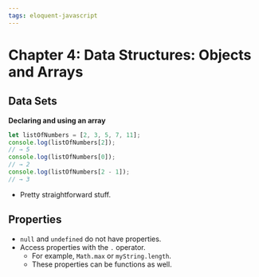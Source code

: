 ```yaml
---
tags: eloquent-javascript
---
```

# Chapter 4: Data Structures: Objects and Arrays
## Data Sets
__Declaring and using an array__
```js
let listOfNumbers = [2, 3, 5, 7, 11];
console.log(listOfNumbers[2]);
// → 5
console.log(listOfNumbers[0]);
// → 2
console.log(listOfNumbers[2 - 1]);
// → 3
```
- Pretty straightforward stuff.
## Properties
- `null` and `undefined` do not have properties.
- Access properties with the `.` operator.
    - For example, `Math.max` or `myString.length`.
    - These properties can be functions as well.